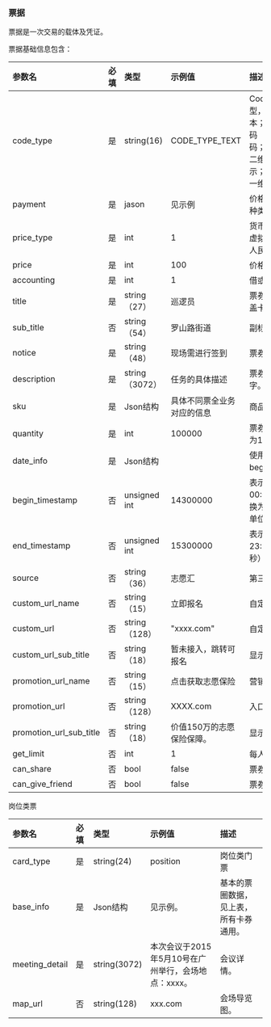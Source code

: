 ### 票据

票据是一次交易的载体及凭证。

票据基础信息包含：

| 参数名 | 必填 | 类型 | 示例值 | 描述 |
| :--- | :--- | :--- | :--- | :--- |
| code\_type | 是 | string\(16\) | CODE\_TYPE\_TEXT | Code展示类型，"CODE\_TYPE\_TEXT"，文本；"CODE\_TYPE\_BARCODE"，一维码 ；"CODE\_TYPE\_QRCODE"，二维码；"CODE\_TYPE\_ONLY\_QRCODE",二维码无code显示；"CODE\_TYPE\_ONLY\_BARCODE",一维码无code显示； |
| payment | 是 | jason | 见示例 | 价格信息。包含货币类型、价格、借贷种类 |
| price\_type | 是 | int | 1 | 货币的类型。1为限定性货币，也就是虚拟货币。2为非限定性货币，也就是人民币 |
| price | 是 | int | 100 | 价格 |
| accounting | 是 | int | 1 | 借或者贷。1为借，2为贷。 |
| title | 是 | string（27） | 巡逻员 | 票券名，字数上限为9个汉字。\(建议涵盖卡券属性、服务及金额\)。 |
| sub\_title | 否 | string（54） | 罗山路街道 | 副标题，字数上限为18个汉字。 |
| notice | 是 | string（48） | 现场需进行签到 | 票券使用提醒，字数上限为16个汉字。 |
| description | 是 | string（3072） | 任务的具体描述 | 票券使用说明，字数上限为1024个汉字。 |
| sku | 是 | Json结构 | 具体不同票全业务对应的信息 | 商品信息。包含quantity。 |
| quantity | 是 | int | 100000 | 票券库存的数量，不支持填写0，上限为100000000。 |
| date\_info | 是 | Json结构 |  | 使用日期，有效期的信息。包含begin\_timestamp和end\_timestamp |
| begin\_timestamp | 否 | unsigned int | 14300000 | 表示起用时间。从1970年1月1日00:00:00至起用时间的秒数，最终需转换为字符串形态传入。（东八区时间，单位为秒） |
| end\_timestamp | 否 | unsigned int | 15300000 | 表示结束时间，建议设置为截止日期的23:59:59过期。（东八区时间，单位为秒） |
| source | 否 | string（36） | 志愿汇 | 第三方来源名，例如志愿汇、打卡器。 |
| custom\_url\_name | 否 | string（15） | 立即报名 | 自定义跳转外链的入口名字。 |
| custom\_url | 否 | string（128） | "xxxx.com" | 自定义跳转的URL。 |
| custom\_url\_sub\_title | 否 | string（18） | 暂未接入，跳转可报名 | 显示在跳转链接的提示语。 |
| promotion\_url\_name | 否 | string（15） | 点击获取志愿保险 | 营销场景的自定义入口名称。 |
| promotion\_url | 否 | string（128） | XXXX.com | 入口跳转外链的地址链接。 |
| promotion\_url\_sub\_title | 否 | string（18） | 价值150万的志愿保险保障。 | 显示在营销入口的提示语。 |
| get\_limit | 否 | int | 1 | 每人可领券的数量限制。 |
| can\_share | 否 | bool | false | 票券领取页面是否可分享。 |
| can\_give\_friend | 否 | bool | false | 票券是否可转赠。 |

岗位类票

| 参数名 | 必填 | 类型 | 示例值 | 描述 |
| :--- | :--- | :--- | :--- | :--- |
| card\_type | 是 | string\(24\) | position | 岗位类门票 |
| base\_info | 是 | Json结构 | 见示例。 | 基本的票圈数据，见上表，所有卡券通用。 |
| meeting\_detail | 是 | string\(3072\) | 本次会议于2015年5月10号在广州举行，会场地点：xxxx。 | 会议详情。 |
| map\_url | 否 | string\(128\) | xxx.com | 会场导览图。 |



